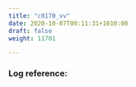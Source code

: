 ```yaml
---
title: "c0170_vv"
date: 2020-10-07T00:11:31+1010:00
draft: false
weight: 11701

---
```


### Log reference: <no value>

```
